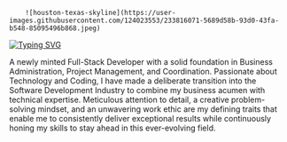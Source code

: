        ![houston-texas-skyline](https://user-images.githubusercontent.com/124023553/233816071-5689d58b-93d0-43fa-b548-85095496b868.jpeg)

[![Typing SVG](https://readme-typing-svg.demolab.com?font=Exo&weight=600&size=35&pause=1000&color=2E77F7&center=true&vCenter=true&width=435&lines=Shatha+Morales)](https://git.io/typing-svg)

A newly minted Full-Stack Developer with a solid foundation in Business Administration, Project Management, and Coordination. Passionate about Technology and Coding, I have made a deliberate transition into the Software Development Industry to combine my business acumen with technical expertise. Meticulous attention to detail, a creative problem-solving mindset, and an unwavering work ethic are my defining traits that enable me to consistently deliver exceptional results while continuously honing my skills to stay ahead in this ever-evolving field.
